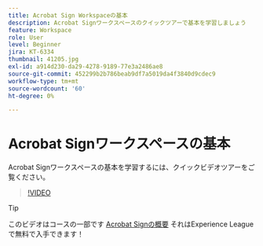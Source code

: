 ```yaml
---
title: Acrobat Sign Workspaceの基本
description: Acrobat Signワークスペースのクイックツアーで基本を学習しましょう
feature: Workspace
role: User
level: Beginner
jira: KT-6334
thumbnail: 41205.jpg
exl-id: a914d230-da29-4278-9189-77e3a2486ae8
source-git-commit: 452299b2b786beab9df7a5019da4f3840d9cdec9
workflow-type: tm+mt
source-wordcount: '60'
ht-degree: 0%

---
```


# Acrobat Signワークスペースの基本

Acrobat Signワークスペースの基本を学習するには、クイックビデオツアーをご覧ください。

>[!VIDEO](https://video.tv.adobe.com/v/41205?quality=12&learn=on&hidetitle=true)

>[!TIP]
>
>このビデオはコースの一部です [Acrobat Signの概要](https://experienceleague.adobe.com/?recommended=Sign-U-1-2020.1) それはExperience Leagueで無料で入手できます！

